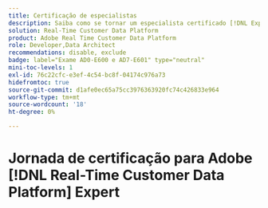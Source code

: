 ```yaml
---
title: Certificação de especialistas
description: Saiba como se tornar um especialista certificado [!DNL Experience Platform] no [!DNL Real-Time Customer Data Platform]
solution: Real-Time Customer Data Platform
product: Adobe Real Time Customer Data Platform
role: Developer,Data Architect
recommendations: disable, exclude
badge: label="Exame AD0-E600 e AD7-E601" type="neutral"
mini-toc-levels: 1
exl-id: 76c22cfc-e3ef-4c54-bc8f-04174c976a73
hidefromtoc: true
source-git-commit: d1afe0ec65a75cc3976363920fc74c426833e964
workflow-type: tm+mt
source-wordcount: '18'
ht-degree: 0%

---
```


# Jornada de certificação para Adobe [!DNL Real-Time Customer Data Platform] Expert

